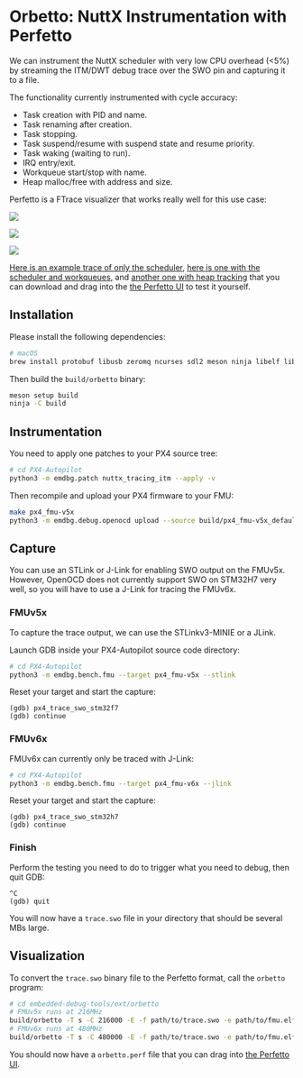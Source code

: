 # Orbetto: NuttX Instrumentation with Perfetto

We can instrument the NuttX scheduler with very low CPU overhead (<5%) by
streaming the ITM/DWT debug trace over the SWO pin and capturing it to a file.

The functionality currently instrumented with cycle accuracy:

- Task creation with PID and name.
- Task renaming after creation.
- Task stopping.
- Task suspend/resume with suspend state and resume priority.
- Task waking (waiting to run).
- IRQ entry/exit.
- Workqueue start/stop with name.
- Heap malloc/free with address and size.

Perfetto is a FTrace visualizer that works really well for this use case:

![](https://gist.githubusercontent.com/niklaut/608160cd9917888b22750f5f773c7265/raw/orbetto2.png)

![](https://gist.githubusercontent.com/niklaut/608160cd9917888b22750f5f773c7265/raw/orbetto3.png)

![](https://gist.githubusercontent.com/niklaut/608160cd9917888b22750f5f773c7265/raw/orbetto4.png)

[Here is an example trace of only the scheduler](https://gist.githubusercontent.com/niklaut/608160cd9917888b22750f5f773c7265/raw/orbetto.perf),
[here is one with the scheduler and workqueues](https://gist.githubusercontent.com/niklaut/608160cd9917888b22750f5f773c7265/raw/orbetto_wq.perf),
and [another one with heap tracking](https://gist.githubusercontent.com/niklaut/608160cd9917888b22750f5f773c7265/raw/orbetto_heap.perf)
that you can download and drag into the [the Perfetto UI](https://ui.perfetto.dev)
to test it yourself.


## Installation

Please install the following dependencies:

```sh
# macOS
brew install protobuf libusb zeromq ncurses sdl2 meson ninja libelf libdwarf
```

Then build the `build/orbetto` binary:

```sh
meson setup build
ninja -C build
```


## Instrumentation

You need to apply one patches to your PX4 source tree:

```sh
# cd PX4-Autopilot
python3 -m emdbg.patch nuttx_tracing_itm --apply -v
```

Then recompile and upload your PX4 firmware to your FMU:

```sh
make px4_fmu-v5x
python3 -m emdbg.debug.openocd upload --source build/px4_fmu-v5x_default/px4_fmu-v5x_default.elf
```


## Capture

You can use an STLink or J-Link for enabling SWO output on the FMUv5x. However,
OpenOCD does not currently support SWO on STM32H7 very well, so you will have
to use a J-Link for tracing the FMUv6x.


### FMUv5x

To capture the trace output, we can use the STLinkv3-MINIE or a JLink.

Launch GDB inside your PX4-Autopilot source code directory:

```sh
# cd PX4-Autopilot
python3 -m emdbg.bench.fmu --target px4_fmu-v5x --stlink
```

Reset your target and start the capture:

```
(gdb) px4_trace_swo_stm32f7
(gdb) continue
```


### FMUv6x

FMUv6x can currently only be traced with J-Link:

```sh
# cd PX4-Autopilot
python3 -m emdbg.bench.fmu --target px4_fmu-v6x --jlink
```

Reset your target and start the capture:

```
(gdb) px4_trace_swo_stm32h7
(gdb) continue
```


### Finish

Perform the testing you need to do to trigger what you need to debug, then quit
GDB:

```
^C
(gdb) quit
```

You will now have a `trace.swo` file in your directory that should be several
MBs large.


## Visualization

To convert the `trace.swo` binary file to the Perfetto format, call the
`orbetto` program:

```sh
# cd embedded-debug-tools/ext/orbetto
# FMUv5x runs at 216MHz
build/orbetto -T s -C 216000 -E -f path/to/trace.swo -e path/to/fmu.elf
# FMUv6x runs at 480MHz
build/orbetto -T s -C 480000 -E -f path/to/trace.swo -e path/to/fmu.elf
```

You should now have a `orbetto.perf` file that you can drag into
[the Perfetto UI](https://ui.perfetto.dev).
